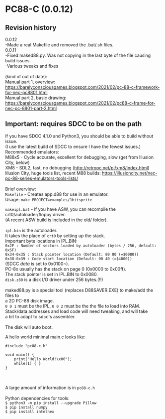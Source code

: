 # PC88-C (0.0.12)

## Revision history
0.0.12<br>
-Made a real Makefile and removed the .bat/.sh files.<br>
0.0.11 <br>
-Fixed maked88.py. Was not copying in the last byte of the file causing build issues.<br>
-Various tweaks and fixes<br>
<br>
(kind of out of date):<br>
Manual part 1, overview: https://barelyconsciousgames.blogspot.com/2021/02/pc-88-c-framework-for-nec-pc8801.html <br> 
Manual part 2, basic drawing: https://barelyconsciousgames.blogspot.com/2021/02/pc88-c-frame-for-nec-pc-8801-part-2.html <br> 

## Important: requires SDCC to be on the path<br>
If you have SDCC 4.1.0 and Python3, you should be able to build without issue.<br>
(I use the latest build of SDCC to ensure I have the fewest issues.)<br>
Recommended emulators:<br>
M88x5 - Cycle accurate, excellent for debugging, slow (get from Illusion City, below)<br>
XM8 - SDL2, fast, no debugging (http://retropc.net/pi/xm8/index.html) <br> 
Illusion City, huge tools list, recent M88 builds: https://illusioncity.net/nec-pc-88-series-emulators-tools-lists/ <br>
<br>
Brief overview:<br>
`Makefile` - Creates app.d88 for use in an emulator.<br>
Usage: `make PROJECT=examples/1bitsprite`<br>

`makeipl.bat` - If you have ASW, you can recompile the crt0/autoloader/floppy driver.<br>
(A recent ASW build is included in the old/ folder).<br>
<br>
`ipl.bin` is the autoloader.<br>
It takes the place of `crt0` by setting up the stack.<br>
Important byte locations in IPL.BIN:<br>
`0x2F : Number of sectors loaded by autoloader (bytes / 256, default: 0x5F)`<br>
`0x34-0x35 : Stack pointer location (Default: 80 00 (=$0080))`<br>
`0x38-0x39 : Code start location (Default: 00 40 (=$4000))`<br>
(SDCC _data_ is set to 0x0100~).<br>
PC-8x usually has the stack on page 0 (0x0000 to 0x00ff).<br>
The stack pointer is set in IPL.BIN to 0x0080.<br>
`disk.z80` is a disk I/O driver under 256 bytes.(!!)<br>
<br>
maked88.py is a special tool (replaces D88SAVER.EXE) to make/add the files to<br>
a 2D PC-88 disk image.<br>
`0 0 1` must be the IPL, `0 0 2` must be the the file to load into RAM.<br>
Stack/data addresses and load code will need tweaking, and will take<br>
a bit to adapt to sdcc's assembler.<br>
<br>
The disk will auto boot.<br>

A hello world minimal main.c looks like:<br>
```
#include "pc88-c.h"

void main() { 
    print("Hello World!\x00");
    while(1) { }
}
```
<br><br>
A large amount of information is in `pc88-c.h`
<br>
<br>
Python dependencies for tools:<br>
`$ python3 -m pip install --upgrade Pillow`<br>
`$ pip install numpy`<br>
`$ pip install intelhex`<br>
